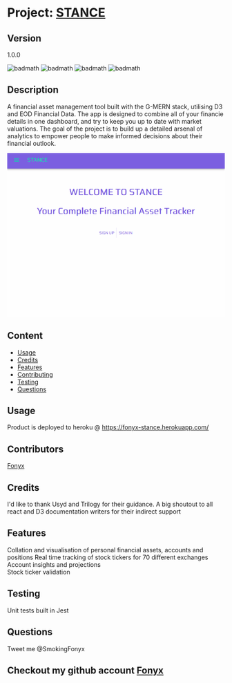 # Project: [STANCE](https://github.com/Fonyx/stance)

## Version

1.0.0  

![badmath](https://img.shields.io/github/license/Fonyx/stance)  ![badmath](https://img.shields.io/github/languages/count/Fonyx/stance)  ![badmath](https://img.shields.io/github/commit-activity/m/Fonyx/stance)  ![badmath](https://img.shields.io/github/contributors/Fonyx/stance)  

## Description

A financial asset management tool built with the G-MERN stack, utilising D3 and EOD Financial Data. 
The app is designed to combine all of your financie details in one dashboard, and try to keep you up to date with market valuations. The goal of the project is to build up a detailed arsenal of analytics to empower people to make informed decisions about their financial outlook. 

![Alt text](https://github.com/Fonyx/stance/blob/main/assets/images/show.gif?raw=true "show capture gif")  

## Content 
- [Usage](#usage)
- [Credits](#credits)
- [Features](#features)
- [Contributing](#contributing)
- [Testing](#testing)
- [Questions](#questions)


## Usage

Product is deployed to heroku @ https://fonyx-stance.herokuapp.com/  

## Contributors 

[Fonyx](https://github.com/Fonyx)

## Credits

I'd like to thank Usyd and Trilogy for their guidance. A big shoutout to all react and D3 documentation writers for their indirect support  

## Features

Collation and visualisation of personal financial assets, accounts and positions
Real time tracking of stock tickers for 70 different exchanges
Account insights and projections  
Stock ticker validation


## Testing

Unit tests built in Jest  

## Questions

Tweet me @SmokingFonyx   



## Checkout my github account [Fonyx](https://github.com/Fonyx)



